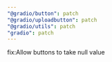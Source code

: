 ```yaml
---
"@gradio/button": patch
"@gradio/uploadbutton": patch
"@gradio/utils": patch
"gradio": patch
---
```


fix:Allow buttons to take null value
